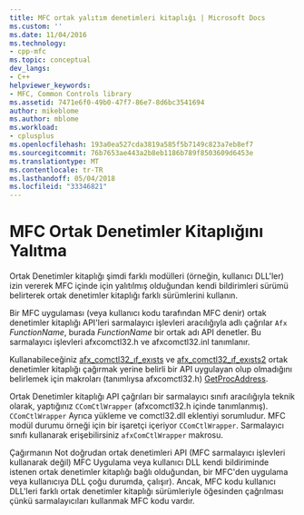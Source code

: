 ```yaml
---
title: MFC ortak yalıtım denetimleri kitaplığı | Microsoft Docs
ms.custom: ''
ms.date: 11/04/2016
ms.technology:
- cpp-mfc
ms.topic: conceptual
dev_langs:
- C++
helpviewer_keywords:
- MFC, Common Controls library
ms.assetid: 7471e6f0-49b0-47f7-86e7-8d6bc3541694
author: mikeblome
ms.author: mblome
ms.workload:
- cplusplus
ms.openlocfilehash: 193a0ea527cda3819a585f5b7149c823a7eb8ef7
ms.sourcegitcommit: 76b7653ae443a2b8eb1186b789f8503609d6453e
ms.translationtype: MT
ms.contentlocale: tr-TR
ms.lasthandoff: 05/04/2018
ms.locfileid: "33346821"
---
```

# <a name="isolation-of-the-mfc-common-controls-library"></a>MFC Ortak Denetimler Kitaplığını Yalıtma
Ortak Denetimler kitaplığı şimdi farklı modülleri (örneğin, kullanıcı DLL'ler) izin vererek MFC içinde için yalıtılmış olduğundan kendi bildirimleri sürümü belirterek ortak denetimler kitaplığı farklı sürümlerini kullanın.  
  
 Bir MFC uygulaması (veya kullanıcı kodu tarafından MFC denir) ortak denetimler kitaplığı API'leri sarmalayıcı işlevleri aracılığıyla adlı çağrılar `Afx` *FunctionName*, burada *FunctionName* bir ortak adı API denetler. Bu sarmalayıcı işlevleri afxcomctl32.h ve afxcomctl32.inl tanımlanır.  
  
 Kullanabileceğiniz [afx_comctl32_ıf_exısts](reference/run-time-object-model-services.md#afx_comctl32_if_exists) ve [afx_comctl32_ıf_exısts2](reference/run-time-object-model-services.md#afx_comctl32_if_exists2) ortak denetimler kitaplığı çağırmak yerine belirli bir API uygulayan olup olmadığını belirlemek için makroları (tanımlıysa afxcomctl32.h) [GetProcAddress](../build/getprocaddress.md).  
  
 Ortak Denetimler kitaplığı API çağrıları bir sarmalayıcı sınıfı aracılığıyla teknik olarak, yaptığınız `CComCtlWrapper` (afxcomctl32.h içinde tanımlanmış). `CComCtlWrapper` Ayrıca yükleme ve comctl32.dll eklentiyi sorumludur. MFC modül durumu örneği için bir işaretçi içeriyor `CComCtlWrapper`. Sarmalayıcı sınıfı kullanarak erişebilirsiniz `afxComCtlWrapper` makrosu.  
  
 Çağırmanın Not doğrudan ortak denetimleri API (MFC sarmalayıcı işlevleri kullanarak değil) MFC Uygulama veya kullanıcı DLL kendi bildiriminde istenen ortak denetimler kitaplığı bağlı olduğundan, bir MFC'den uygulama veya kullanıcıya DLL çoğu durumda, çalışır). Ancak, MFC kodu kullanıcı DLL'leri farklı ortak denetimler kitaplığı sürümleriyle öğesinden çağrılması çünkü sarmalayıcıları kullanmak MFC kodu vardır.

